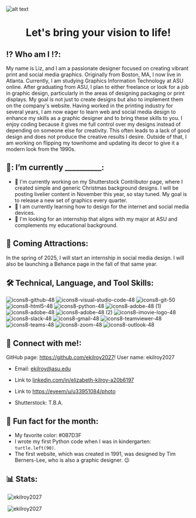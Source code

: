 ![alt text](https://github.com/user-attachments/assets/b1f40e96-15a0-4653-a711-4ff70a7c7ccf)

<h1 align="center">Let's bring your vision to life!</h1> 

## ⁉️ Who am I ⁉️:
   <p>My name is Liz, and I am a passionate designer focused on creating vibrant print and social media graphics. Originally from Boston, MA, I now live in Atlanta. Currently, I am studying Graphics Information Technology at ASU online. After graduating from ASU, I plan to either freelance or look for a job in graphic design, particularly in the areas of designing packaging or print displays. My goal is not just to create designs but also to implement them on the company's website. Having worked in the printing industry for several years, I am now eager to learn web and social media design to enhance my skills as a graphic designer and to bring these skills to you.  I enjoy coding because it gives me full control over my designs instead of depending on someone else for creativity. This often leads to a lack of good design and does not produce the creative results I desire.  Outside of that, I am working on flipping my townhome and updating its decor to give it a modern look from the 1990s.</p>

## 👋: I’m currently __________:
 - 🔭 I'm currently working on my Shutterstock Contributor page, where I created simple and generic Christmas background designs. I will be posting livelier content in November this year, so stay tuned. My goal is to release a new set of graphics every quarter.      
 - 🌱 I am currently learning how to design for the internet and social media devices.
 - 👀 I'm looking for an internship that aligns with my major at ASU and complements my educational background.


## 📣 Coming Attractions:
<p>In the spring of 2025, I will start an internship in social media design. I will also be launching a Behance page in the fall of that same year.</p> 

## 🛠️ Technical, Language, and Tool Skills:
 ![icons8-github-48](https://github.com/user-attachments/assets/52331c96-76fa-4389-93dc-e1159faf7a7a)
 ![icons8-visual-studio-code-48](https://github.com/user-attachments/assets/67b4c550-c988-4e92-9186-53e7fa9621e0)
 ![icons8-git-50](https://github.com/user-attachments/assets/4bdea025-2752-42f6-a4d4-39f8513ff532)
 ![icons8-html5-48](https://github.com/user-attachments/assets/4aebbc56-e026-4508-afd7-db3fd7208a5c)
 ![icons8-python-48](https://github.com/user-attachments/assets/024d0669-80b4-4f1d-8ef5-284bafe3ea60)
 ![icons8-adobe-48 (1)](https://github.com/user-attachments/assets/2ec78fe3-4671-4939-a456-95c4375a9783)
 ![icons8-adobe-48](https://github.com/user-attachments/assets/abc1ba17-4cba-4bec-a3f0-aca42b928509)
 ![icons8-adobe-48 (2)](https://github.com/user-attachments/assets/92160617-f7c1-448b-ac48-78dafbec1a34)
 ![icons8-imovie-logo-48](https://github.com/user-attachments/assets/e9129df8-795f-48f9-8c7c-b1a9b271d3e2)
 ![icons8-slack-48](https://github.com/user-attachments/assets/6ac3d35a-1b9d-413e-9779-c9ddbbd108fb)
 ![icons8-gmail-48](https://github.com/user-attachments/assets/3d83c52e-c000-42b8-94fe-b53bb272f8bf)
 ![icons8-teamviewer-48](https://github.com/user-attachments/assets/9377936e-700e-4e29-9931-db0673ed5425)
 ![icons8-teams-48](https://github.com/user-attachments/assets/276a4f9b-fce1-4188-b21f-c6f171365f9d)
 ![icons8-zoom-48](https://github.com/user-attachments/assets/39fff955-bf83-49d4-9f7f-f928998ea7d1)
 ![icons8-outlook-48](https://github.com/user-attachments/assets/e8915e3b-4c17-427b-8538-56d5a2802ce2)

## 🤙 Connect with me!:
GitHub page: https://github.com/ekilroy2027! User name: ekilroy2027
- Email: ekilroy@asu.edu
- <p>Link to <a href="linkedin.com/in/elizabeth-kilroy-a20b6197">linkedin.com/in/elizabeth-kilroy-a20b6197</a></p>
- <p>Link to <a href="https://eeyeem/u/u33951084/photo">https://eyeem/u/u33951084/photo</a></p>
- Shutterstock: T.B.A.

 ## 📖 Fun fact for the month:
- My favorite color: #0B7D3F
- I wrote my first Python code when I was in kindergarten: `turtle.left(90)`.
- The first website, which was created in 1991, was designed by Tim Berners-Lee, who is also a graphic designer. 😉

 ## 📊 Stats:
<p>&nbsp<img align="center" src="https://github-readme-stats.vercel.app/api?username=ekilroy2027&show_icons=true&locale=en" alt="ekilroy2027"/></p>

<p>&nbsp<img align="center"src="https://github-readme-streak-stats.herokuapp.com/?user=ekilroy2027&" alt="ekilroy2027"/></p>
